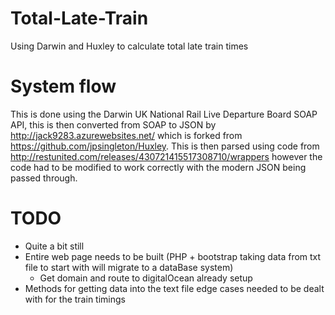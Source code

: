 # Total-Late-Train
Using Darwin and Huxley to calculate total late train times

# System flow
This is done using the Darwin UK National Rail Live Departure Board SOAP API, this is then converted from SOAP to JSON 
by http://jack9283.azurewebsites.net/ which is forked from https://github.com/jpsingleton/Huxley. This is then parsed using code from 
http://restunited.com/releases/430721415517308710/wrappers however the code had to be modified to work correctly with the modern JSON
being passed through.

# TODO
  - Quite a bit still
  - Entire web page needs to be built (PHP + bootstrap taking data from txt file to start with will migrate to a dataBase system)
    - Get domain and route to digitalOcean already setup
  - Methods for getting data into the text file edge cases needed to be dealt with for the train timings

